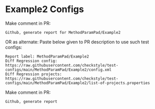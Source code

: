 # Example2 Configs
Make comment in PR:
```
Github, generate report for MethodParamPad/Example2
```
OR as alternate:
Paste below given to PR description to use such test configs:
```
Report label: MethodParamPad/Example2
Diff Regression config: https://raw.githubusercontent.com/checkstyle/test-configs/main/MethodParamPad/Example2/config.xml
Diff Regression projects: https://raw.githubusercontent.com/checkstyle/test-configs/main/MethodParamPad/Example2/list-of-projects.properties
```
Make comment in PR:
```
Github, generate report
```
